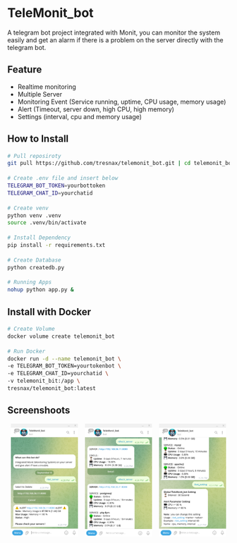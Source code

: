 # TeleMonit_bot

A telegram bot project integrated with Monit, you can monitor the system easily and get an alarm if there is a problem on the server directly with the telegram bot.

## Feature

- Realtime monitoring
- Multiple Server
- Monitoring Event (Service running, uptime, CPU usage, memory usage)
- Alert (Timeout, server down, high CPU, high memory)
- Settings (interval, cpu and memory usage)

## How to Install

```bash
# Pull reposiroty
git pull https://github.com/tresnax/telemonit_bot.git | cd telemonit_bot

# Create .env file and insert below
TELEGRAM_BOT_TOKEN=yourbottoken
TELEGRAM_CHAT_ID=yourchatid

# Create venv
python venv .venv
source .venv/bin/activate

# Install Dependency
pip install -r requirements.txt

# Create Database
python createdb.py

# Running Apps
nohup python app.py &
```

## Install with Docker

```bash
# Create Volume
docker volume create telemonit_bot

# Run Docker
docker run -d --name telemonit_bot \
-e TELEGRAM_BOT_TOKEN=yourtokenbot \
-e TELEGRAM_CHAT_ID=yourchatid \
-v telemonit_bit:/app \
tresnax/telemonit_bot:latest
```

## Screenshoots
<div style="display: flex; justify-content: space-around;">
    <img src="img/Screenshot_from_2024-09-04_16-28-11.png" alt="Screenshot" width="30%">
    <img src="img/Screenshot_from_2024-09-04_16-27-14.png" alt="Screenshot" width="30%">
    <img src="img/Screenshot_from_2024-09-04_16-27-50.png" alt="Screenshot" width="30%">
</div>
